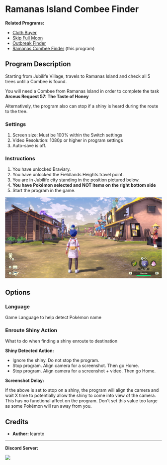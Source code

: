 # Ramanas Island Combee Finder

**Related Programs:**
- [Cloth Buyer](ClothingBuyer.md)
- [Skip Full Moon](SkipToFullMoon.md)
- [Outbreak Finder](OutbreakFinder.md.md)
- [Ramanas Combee Finder](RamanasCombeeFinder.md) (this program)

## Program Description

Starting from Jubilife Village, travels to Ramanas Island and check all 5 trees until a Combee is found. 

You will need a Combee from Ramanas Island in order to complete the task **Arceus Request 57: The Taste of Honey**

Alternatively, the program also can stop if a shiny is heard during the route to the tree.

### Settings

1. Screen size: Must be 100% within the Switch settings
2. Video Resolution: 1080p or higher in program settings
3. Auto-save is off.


### Instructions

1. You have unlocked Braviary.
2. You have unlocked the Fieldlands Heights travel point.
3. You are in Jubilife city standing in the position pictured below.
4. **You have Pokémon selected and NOT items on the right bottom side**
5. Start the program in the game.

<img src="images/BurmyHunter-1.png">


## Options

### Language

Game Language to help detect Pokémon name

### Enroute Shiny Action

What to do when finding a shiny enroute to destination

**Shiny Detected Action:**
- Ignore the shiny. Do not stop the program.
- Stop program. Align camera for a screenshot. Then go Home.
- Stop program. Align camera for a screenshot + video. Then go Home.

**Screenshot Delay:**

If the above is set to stop on a shiny, the program will align the camera and wait X time to potentially allow the shiny to come into view of the camera.
This has no functional affect on the program. Don't set this value too large as some Pokémon will run away from you.



## Credits

- **Author:** Icaroto


<hr>

**Discord Server:** 

[<img src="https://canary.discordapp.com/api/guilds/695809740428673034/widget.png?style=banner2">](https://discord.gg/cQ4gWxN)
